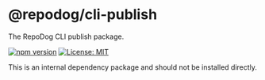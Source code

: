 # @repodog/cli-publish

The RepoDog CLI publish package.

[![npm version](https://badge.fury.io/js/%40repodog%2Fcli-publish.svg)](https://badge.fury.io/js/%40repodog%2Fcli-publish)
[![License: MIT](https://img.shields.io/badge/License-MIT-yellow.svg)](LICENSE)

This is an internal dependency package and should not be installed directly.
